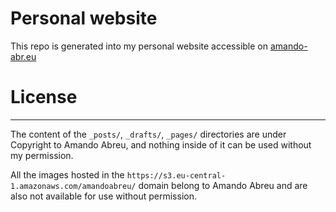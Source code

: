 # Personal website
This repo is generated into my personal website accessible on [amando-abr.eu](https://amando-abr.eu)

# License 
---
The content of the `_posts/`, `_drafts/`, `_pages/` directories are under Copyright to Amando Abreu, and nothing inside of it can be used without my permission.


All the images hosted in the `https://s3.eu-central-1.amazonaws.com/amandoabreu/` domain belong to Amando Abreu and are also not available for use without permission.